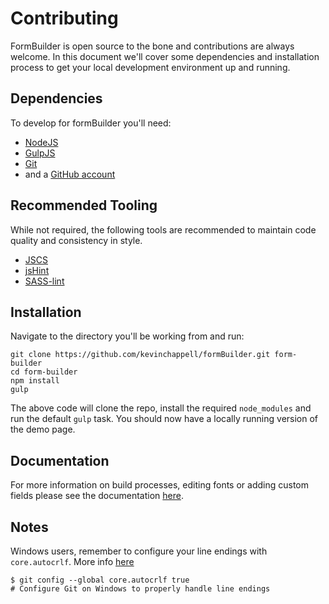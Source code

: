 # Contributing

FormBuilder is open source to the bone and contributions are always welcome. In this document we'll cover some dependencies and installation process to get your local development environment up and running.

## Dependencies
To develop for formBuilder you'll need:

- [NodeJS](https://nodejs.org)
- [GulpJS](http://gulpjs.com/)
- [Git](https://git-scm.com/)
- and a [GitHub account](https://github.com/)

## Recommended Tooling
While not required, the following tools are recommended to maintain code quality and consistency in style.

- [JSCS](http://jscs.info/)
- [jsHint](http://jshint.com/)
- [SASS-lint](https://www.npmjs.com/package/sass-lint)

## Installation

Navigate to the directory you'll be working from and run:
```
git clone https://github.com/kevinchappell/formBuilder.git form-builder
cd form-builder
npm install
gulp
```

The above code will clone the repo, install the required `node_modules` and run the default `gulp` task. You should now have a locally running version of the demo page.

## Documentation
For more information on build processes, editing fonts or adding custom fields please see the documentation [here](http://formbuilder.online).

## Notes
Windows users, remember to configure your line endings with `core.autocrlf`. More info [here](https://help.github.com/articles/dealing-with-line-endings/#platform-windows)
```
$ git config --global core.autocrlf true
# Configure Git on Windows to properly handle line endings
```

